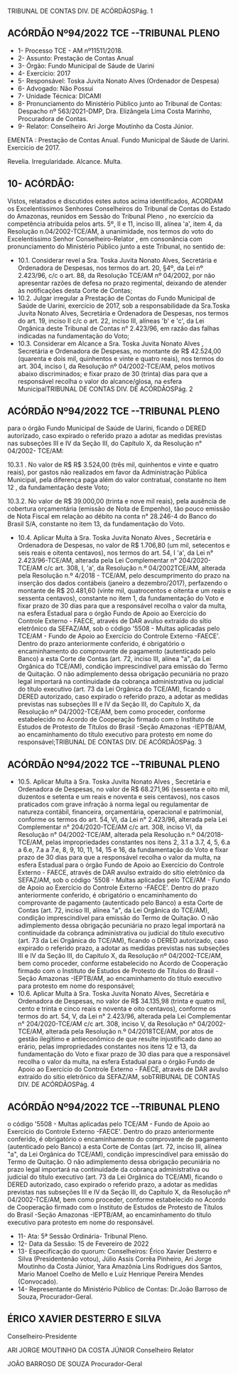 TRIBUNAL DE CONTAS DIV. DE ACÓRDÃOSPág. 1

## ACÓRDÃO Nº94/2022  TCE --TRIBUNAL PLENO

- 1- Processo TCE - AM nº11511/2018.
- 2- Assunto: Prestação de Contas Anual
- 3- Órgão: Fundo Municipal de Sáude de Uarini
- 4- Exercício: 2017
- 5- Responsável: Toska Juvita Nonato Alves (Ordenador de Despesa)
- 6- Advogado: Não Possui
- 7- Unidade Técnica: DICAMI
- 8- Pronunciamento do Ministério Público junto ao Tribunal de Contas: Despacho nº 563/2021-DMP, Dra. Elizângela Lima Costa Marinho, Procuradora de Contas.
- 9- Relator: Conselheiro Ari Jorge Moutinho da Costa Júnior.

EMENTA : Prestação de Contas Anual. Fundo Municipal de Sáude de Uarini. Exercício de 2017.

Revelia. Irregularidade. Alcance. Multa.

## 10-  ACÓRDÃO:

Vistos, relatados e discutidos estes autos acima identificados, ACORDAM os Excelentíssimos Senhores Conselheiros do Tribunal de Contas do Estado do Amazonas, reunidos em Sessão do Tribunal Pleno , no exercício da competência atribuída pelos arts. 5º, II e 11, inciso III, alínea 'a', item 4, da Resolução n.04/2002-TCE/AM, à unanimidade, nos termos do voto do Excelentíssimo Senhor Conselheiro-Relator , em consonância com pronunciamento do Ministério Público junto a este Tribunal, no sentido de:

- 10.1. Considerar  revel a Sra.  Toska  Juvita  Nonato  Alves, Secretária  e Ordenadora  de  Despesas,  nos  termos  do  art.  20,  §4º,  da  Lei  nº 2.423/96, c/c o art. 88, da Resolução TCE/AM nº 04/2002, por não apresentar  razões  de  defesa  no  prazo  regimental,  deixando  de atender às notificações desta Corte de Contas;
- 10.2. Julgar irregular a Prestação de Contas do Fundo Municipal de Saúde de  Uarini,  exercício  de  2017,  sob  a  responsabilidade  da Sra.Toska Juvita  Nonato  Alves, Secretária  e  Ordenadora  de  Despesas,  nos termos do art. 19, inciso II c/c o art. 22, inciso III, alíneas 'b' e 'c', da Lei  Orgânica  deste  Tribunal  de  Contas  n°  2.423/96,  em  razão  das falhas indicadas na fundamentação do Voto;
- 10.3. Considerar em  Alcance a Sra. Toska Juvita Nonato Alves , Secretária e Ordenadora de Despesas, no montante de R$ 42.524,00 (quarenta e dois mil, quinhentos e vinte e quatro reais), nos termos do art. 304, inciso I, da Resolução nº 04/2002-TCE/AM, pelos motivos abaixo discriminados; e fixar prazo de 30 (trinta) dias para que a responsável  recolha  o  valor  do  alcance/glosa,  na  esfera  MunicipalTRIBUNAL DE CONTAS DIV. DE ACÓRDÃOSPág. 2

## ACÓRDÃO Nº94/2022  TCE --TRIBUNAL PLENO

para o órgão Fundo Municipal de Saúde de Uarini, ficando o DERED autorizado,  caso  expirado  o  referido  prazo  a  adotar  as  medidas previstas  nas  subseções  III  e  IV  da  Seção  III,  do  Capítulo  X,  da Resolução n° 04/2002- TCE/AM:

10.3.1 . No valor de R$ R$ 3.524,00 (três mil, quinhentos e vinte e quatro reais),  por  gastos  não  realizados em favor da Administração Pública Municipal, pela diferença paga além do valor contratual, constante no item 12 , da fundamentação deste Voto;

10.3.2. No valor de R$ 39.000,00 (trinta e nove mil reais), pela ausência de cobertura orçamentária (emissão de Nota de Empenho), tão pouco emissão de Nota Fiscal em relação ao débito na conta n° 28.246-4 do Banco do Brasil S/A, constante no item 13, da fundamentação do Voto.

- 10.4. Aplicar  Multa à Sra.  Toska  Juvita  Nonato  Alves , Secretária  e Ordenadora  de  Despesas,  no  valor de R$  1.706,80 (um  mil, setecentos e seis reais e oitenta centavos), nos termos do art. 54, I 'a', da Lei n° 2.423/96-TCE/AM, alterada pela Lei Complementar n° 204/2020-TCE/AM  c/c  art.  308,  I,  'a',  da  Resolução  n.º  04/2002TCE/AM,  alterada  pela  Resolução  n.º  4/2018  -  TCE/AM,  pelo descumprimento do prazo na inserção dos dados contábeis (janeiro a dezembro/2017), perfazendo o montante de R$ 20.481,60 (vinte mil, quatrocentos e oitenta e um reais e sessenta centavos), constante no item 1, da fundamentação do Voto e fixar prazo de 30 dias para que a responsável  recolha  o  valor  da  multa,  na  esfera  Estadual  para  o órgão Fundo de Apoio ao Exercício do Controle Externo  -  FAECE, através de DAR avulso extraído do sítio eletrônico da SEFAZ/AM, sob o código '5508 - Multas aplicadas pelo TCE/AM - Fundo de Apoio ao Exercício do Controle Externo -FAECE'. Dentro do prazo anteriormente conferido, é obrigatório o encaminhamento do comprovante de pagamento (autenticado pelo Banco) a esta Corte de Contas (art.  72,  inciso  III,  alínea  "a",  da  Lei  Orgânica  do  TCE/AM), condição imprescindível para emissão do Termo de Quitação. O não adimplemento dessa obrigação pecuniária no prazo legal importará na continuidade da cobrança administrativa ou judicial do título executivo (art. 73 da Lei Orgânica do TCE/AM), ficando o DERED autorizado, caso expirado o referido  prazo,  a  adotar  as  medidas  previstas  nas subseções  III  e  IV  da  Seção  III,  do  Capítulo  X,  da  Resolução  nº 04/2002-TCE/AM,  bem  como  proceder,  conforme  estabelecido  no Acordo de Cooperação firmado com o Instituto de Estudos de Protesto de Títulos do Brasil -Seção Amazonas -IEPTB/AM, ao encaminhamento  do  título  executivo  para  protesto  em  nome  do responsável;TRIBUNAL DE CONTAS DIV. DE ACÓRDÃOSPág. 3

## ACÓRDÃO Nº94/2022  TCE --TRIBUNAL PLENO

- 10.5. Aplicar  Multa à Sra.  Toska  Juvita  Nonato  Alves , Secretária  e Ordenadora de Despesas, no valor de R$ 68.271,96 (sessenta e oito mil, duzentos e setenta e um reais e noventa e seis centavos), nos casos praticados com grave infração à norma legal ou regulamentar de natureza contábil, financeira, orçamentária, operacional e patrimonial, conforme os termos do art. 54, VI, da Lei n° 2.423/96, alterada  pela  Lei  Complementar  n°  204/2020-TCE/AM  c/c  art.  308, inciso VI, da Resolução n° 04/2002-TCE/AM, alterada pela Resolução n.º  04/2018-TCE/AM, pelas impropriedades constantes nos itens 2, 3.1  a  3.7,  4,  5,  6.a  a  6.e,  7.a  a  7.e,  8,  9,  10,  11,  14,  15  e  16,  da fundamentação  do  Voto  e fixar prazo de 30 dias para que a responsável  recolha  o  valor  da  multa,  na  esfera  Estadual  para  o órgão Fundo de Apoio ao Exercício do Controle Externo  -  FAECE, através de DAR avulso extraído do sítio eletrônico da SEFAZ/AM, sob o código '5508 - Multas aplicadas pelo TCE/AM - Fundo de Apoio ao Exercício do Controle Externo -FAECE'. Dentro do prazo anteriormente conferido, é obrigatório o encaminhamento do comprovante de pagamento (autenticado pelo Banco) a esta Corte de Contas (art.  72,  inciso  III,  alínea  "a",  da  Lei  Orgânica  do  TCE/AM), condição imprescindível para emissão do Termo de Quitação. O não adimplemento dessa obrigação pecuniária no prazo legal importará na continuidade da cobrança administrativa ou judicial do título executivo (art. 73 da Lei Orgânica do TCE/AM), ficando o DERED autorizado, caso expirado o referido  prazo,  a  adotar  as  medidas  previstas  nas subseções  III  e  IV  da  Seção  III,  do  Capítulo  X,  da  Resolução  nº 04/2002-TCE/AM,  bem  como  proceder,  conforme  estabelecido  no Acordo de Cooperação firmado com o Instituto de Estudos de Protesto de Títulos do Brasil -Seção Amazonas -IEPTB/AM, ao encaminhamento  do  título  executivo  para  protesto  em  nome  do responsável;
- 10.6. Aplicar  Multa à  Sra.  Toska  Juvita  Nonato  Alves,  Secretária  e Ordenadora de Despesas, no valor de R$ 34.135,98 (trinta e quatro mil, cento e trinta e cinco reais e noventa e oito centavos), conforme os  termos  do  art.  54,  V,  da  Lei  n°  2.423/96,  alterada  pela  Lei Complementar  n°  204/2020-TCE/AM  c/c  art.  308,  inciso  V,  da Resolução n° 04/2002-TCE/AM, alterada pela Resolução n.º 04/2018TCE/AM, por atos de gestão ilegítimo e antieconômico de que resulte injustificado  dano  ao  erário,  pelas  impropriedades  constantes  nos itens 12 e 13, da fundamentação do Voto e fixar prazo de 30 dias para que a responsável recolha o valor da multa, na esfera Estadual para o órgão Fundo de Apoio ao Exercício do Controle Externo  -  FAECE, através de DAR avulso extraído do sítio eletrônico da SEFAZ/AM, sobTRIBUNAL DE CONTAS DIV. DE ACÓRDÃOSPág. 4

## ACÓRDÃO Nº94/2022  TCE --TRIBUNAL PLENO

o código '5508 - Multas aplicadas pelo TCE/AM - Fundo de Apoio ao Exercício do Controle Externo -FAECE'. Dentro do prazo anteriormente conferido, é obrigatório o encaminhamento do comprovante de pagamento (autenticado pelo Banco) a esta Corte de Contas (art.  72,  inciso  III,  alínea  "a",  da  Lei  Orgânica  do  TCE/AM), condição imprescindível para emissão do Termo de Quitação. O não adimplemento dessa obrigação pecuniária no prazo legal importará na continuidade da cobrança administrativa ou judicial do título executivo (art. 73 da Lei Orgânica do TCE/AM), ficando o DERED autorizado, caso expirado o referido  prazo,  a  adotar  as  medidas  previstas  nas subseções  III  e  IV  da  Seção  III,  do  Capítulo  X,  da  Resolução  nº 04/2002-TCE/AM,  bem  como  proceder,  conforme  estabelecido  no Acordo de Cooperação firmado com o Instituto de Estudos de Protesto de Títulos do Brasil -Seção Amazonas -IEPTB/AM, ao encaminhamento  do  título  executivo  para  protesto  em  nome  do responsável.

- 11-  Ata: 5ª Sessão Ordinária- Tribunal Pleno.
- 12-  Data da Sessão: 15 de Fevereiro de 2022
- 13-  Especificação do quorum: Conselheiros: Érico Xavier Desterro e Silva (Presidentenão  votou),  Júlio  Assis  Corrêa  Pinheiro,  Ari  Jorge  Moutinho  da  Costa  Júnior,  Yara Amazônia Lins Rodrigues dos Santos, Mario Manoel Coelho de Mello e Luiz Henrique Pereira Mendes (Convocado).
- 14-  Representante  do  Ministério  Público  de  Contas: Dr.João  Barroso  de  Souza, Procurador-Geral.

## ÉRICO XAVIER DESTERRO E SILVA

Conselheiro-Presidente

ARI JORGE MOUTINHO DA COSTA JÚNIOR Conselheiro Relator

JOÃO BARROSO DE SOUZA Procurador-Geral